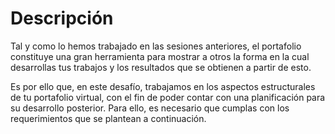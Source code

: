  # Descripción
Tal y como lo hemos trabajado en las sesiones anteriores, el portafolio constituye una gran
herramienta para mostrar a otros la forma en la cual desarrollas tus trabajos y los resultados
que se obtienen a partir de esto.

Es por ello que, en este desafío, trabajamos en los aspectos estructurales de tu portafolio
virtual, con el fin de poder contar con una planificación para su desarrollo posterior. Para ello,
es necesario que cumplas con los requerimientos que se plantean a continuación.
